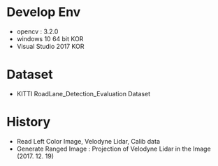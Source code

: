 # Develop Env
* opencv : 3.2.0
* windows 10 64 bit KOR
* Visual Studio 2017 KOR

# Dataset
* KITTI RoadLane_Detection_Evaluation Dataset

# History
* Read Left Color Image, Velodyne Lidar, Calib data
* Generate Ranged Image : Projection of Velodyne Lidar in the Image (2017. 12. 19)
